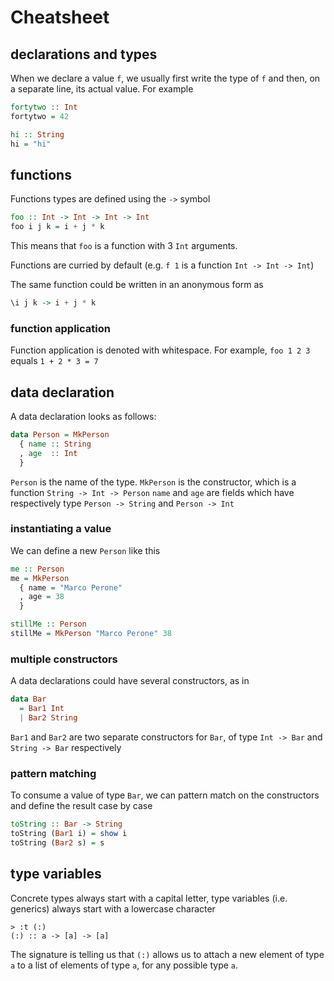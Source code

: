 # Cheatsheet

## declarations and types

When we declare a value `f`, we usually first write the type of `f` and then, on a separate line, its actual value. For example

```haskell
fortytwo :: Int
fortytwo = 42

hi :: String
hi = "hi"
```

## functions

Functions types are defined using the `->` symbol

```haskell
foo :: Int -> Int -> Int -> Int
foo i j k = i + j * k
```

This means that `foo` is a function with 3 `Int` arguments.

Functions are curried by default (e.g. `f 1` is a function `Int -> Int -> Int`)

The same function could be written in an anonymous form as

```haskell
\i j k -> i + j * k
```

### function application

Function application is denoted with whitespace.
For example, `foo 1 2 3` equals `1 + 2 * 3 = 7`

## data declaration

A data declaration looks as follows:

```haskell
data Person = MkPerson
  { name :: String
  , age  :: Int
  }
```

`Person` is the name of the type.
`MkPerson` is the constructor, which is a function `String -> Int -> Person`
`name` and `age` are fields which have respectively type `Person -> String` and `Person -> Int`

### instantiating a value

We can define a new `Person` like this

```haskell
me :: Person
me = MkPerson
  { name = "Marco Perone"
  , age = 38
  }

stillMe :: Person
stillMe = MkPerson "Marco Perone" 38
```

### multiple constructors

A data declarations could have several constructors, as in

```haskell
data Bar
  = Bar1 Int
  | Bar2 String
```

`Bar1` and `Bar2` are two separate constructors for `Bar`, of type `Int -> Bar` and `String -> Bar` respectively

### pattern matching

To consume a value of type `Bar`, we can pattern match on the constructors and define the result case by case

```haskell
toString :: Bar -> String
toString (Bar1 i) = show i
toString (Bar2 s) = s
```

## type variables

Concrete types always start with a capital letter, type variables (i.e. generics) always start with a lowercase character

```
> :t (:)
(:) :: a -> [a] -> [a]
```

The signature is telling us that `(:)` allows us to attach a new element of type `a` to a list of elements of type `a`, for any possible type `a`.
